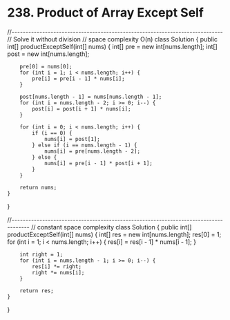 # 238. Product of Array Except Self

//---------------------------------------------------------------------------- // Solve it without division // space complexity O\(n\) class Solution { public int\[\] productExceptSelf\(int\[\] nums\) { int\[\] pre = new int\[nums.length\]; int\[\] post = new int\[nums.length\];

```text
    pre[0] = nums[0];
    for (int i = 1; i < nums.length; i++) {
        pre[i] = pre[i - 1] * nums[i];
    }

    post[nums.length - 1] = nums[nums.length - 1];
    for (int i = nums.length - 2; i >= 0; i--) {
        post[i] = post[i + 1] * nums[i];
    }

    for (int i = 0; i < nums.length; i++) {
        if (i == 0) {
            nums[i] = post[1];
        } else if (i == nums.length - 1) {
            nums[i] = pre[nums.length - 2];
        } else {
            nums[i] = pre[i - 1] * post[i + 1];
        }
    }

    return nums;
}
```

}

//------------------------------------------------------------------------------------ // constant space complexity class Solution { public int\[\] productExceptSelf\(int\[\] nums\) { int\[\] res = new int\[nums.length\]; res\[0\] = 1; for \(int i = 1; i &lt; nums.length; i++\) { res\[i\] = res\[i - 1\] \* nums\[i - 1\]; }

```text
    int right = 1;
    for (int i = nums.length - 1; i >= 0; i--) {
        res[i] *= right;
        right *= nums[i];
    }

    return res;
}
```

}

